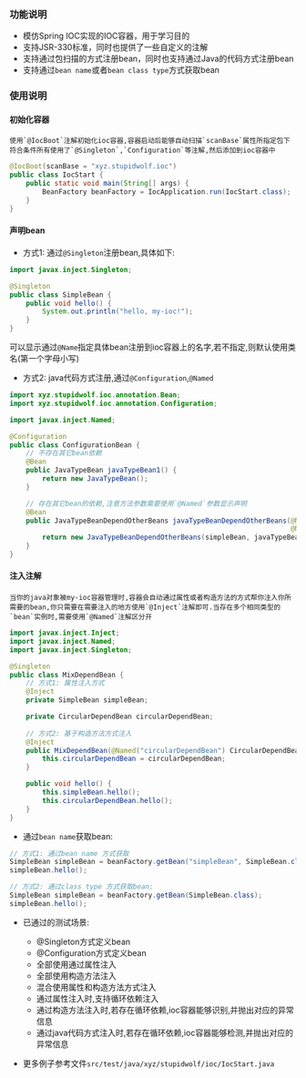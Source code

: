 ### 功能说明
- 模仿Spring IOC实现的IOC容器，用于学习目的
- 支持JSR-330标准，同时也提供了一些自定义的注解
- 支持通过包扫描的方式注册bean，同时也支持通过Java的代码方式注册bean
- 支持通过`bean name`或者`bean class type`方式获取bean


### 使用说明
#### 初始化容器
    使用`@IocBoot`注解初始化ioc容器,容器启动后能够自动扫描`scanBase`属性所指定包下符合条件所有使用了`@Singleton`,`Configuration`等注解,然后添加到ioc容器中
```java
@IocBoot(scanBase = "xyz.stupidwolf.ioc")
public class IocStart {
    public static void main(String[] args) { 
        BeanFactory beanFactory = IocApplication.run(IocStart.class);
    }
}
```

#### 声明bean
- 方式1: 通过`@Singleton`注册bean,具体如下:
```java
import javax.inject.Singleton;

@Singleton
public class SimpleBean {
    public void hello() {
        System.out.println("hello, my-ioc!");
    }
}
```
可以显示通过`@Name`指定具体bean注册到ioc容器上的名字,若不指定,则默认使用类名(第一个字母小写)

- 方式2: java代码方式注册,通过`@Configuration`,`@Named`
```java
import xyz.stupidwolf.ioc.annotation.Bean;
import xyz.stupidwolf.ioc.annotation.Configuration;

import javax.inject.Named;

@Configuration
public class ConfigurationBean {
    // 不存在其它bean依赖
    @Bean
    public JavaTypeBean javaTypeBean1() {
        return new JavaTypeBean();
    }

    // 存在其它bean的依赖,注意方法参数需要使用`@Named`参数显示声明
    @Bean
    public JavaTypeBeanDependOtherBeans javaTypeBeanDependOtherBeans(@Named("simpleBean") SimpleBean simpleBean,
                                                                     @Named("javaTypeBean") JavaTypeBean javaTypeBean) {
        return new JavaTypeBeanDependOtherBeans(simpleBean, javaTypeBean);
    }
}
```

#### 注入注解
    当你的java对象被my-ioc容器管理时,容器会自动通过属性或者构造方法的方式帮你注入你所需要的bean,你只需要在需要注入的地方使用`@Inject`注解即可.当存在多个相同类型的`bean`实例时,需要使用`@Named`注解区分开
```java
import javax.inject.Inject;
import javax.inject.Named;
import javax.inject.Singleton;

@Singleton
public class MixDependBean {
    // 方式1: 属性注入方式
    @Inject
    private SimpleBean simpleBean;

    private CircularDependBean circularDependBean;
    
    // 方式2: 基于构造方法方式注入
    @Inject
    public MixDependBean(@Named("circularDependBean") CircularDependBean circularDependBean) {
        this.circularDependBean = circularDependBean;
    }

    public void hello() {
        this.simpleBean.hello();
        this.circularDependBean.hello();
    }
}
```

- 通过`bean name`获取bean:
```java
// 方式1: 通过bean name 方式获取
SimpleBean simpleBean = beanFactory.getBean("simpleBean", SimpleBean.class);
simpleBean.hello();

// 方式2: 通过class type 方式获取bean:
SimpleBean simpleBean = beanFactory.getBean(SimpleBean.class);
simpleBean.hello();
```

- 已通过的测试场景:
    - @Singleton方式定义bean
    - @Configuration方式定义bean
    - 全部使用通过属性注入
    - 全部使用构造方法注入
    - 混合使用属性和构造方法方式注入
    - 通过属性注入时,支持循环依赖注入
    - 通过构造方法注入时,若存在循环依赖,ioc容器能够识别,并抛出对应的异常信息
    - 通过java代码方式注入时,若存在循环依赖,ioc容器能够检测,并抛出对应的异常信息
   

- 更多例子参考文件`src/test/java/xyz/stupidwolf/ioc/IocStart.java`

